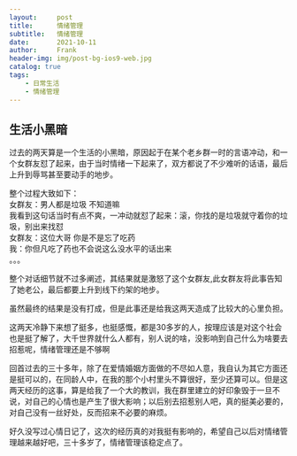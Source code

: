```yaml
---
layout:     post
title:      情绪管理
subtitle:   情绪管理
date:       2021-10-11
author:     Frank
header-img: img/post-bg-ios9-web.jpg
catalog: true
tags:
    - 日常生活
    - 情绪管理
---
```

## 生活小黑暗

过去的两天算是一个生活的小黑暗，原因起于在某个老乡群一时的言语冲动，和一个女群友怼了起来，由于当时情绪一下起来了，双方都说了不少难听的话语，最后上升到辱骂甚至要动手的地步。

整个过程大致如下：<br>
女群友：男人都是垃圾 不知道嘛<br>
我看到这句话当时有点不爽，一冲动就怼了起来：滚，你找的是垃圾就守着你的垃圾，别出来找怼<br>
女群友：这位大哥 你是不是忘了吃药<br>
我：你但凡吃了药也不会说这么没水平的话出来<br>
。。。<br>

整个对话细节就不过多阐述，其结果就是激怒了这个女群友,此女群友将此事告知了她老公，最后都要上升到线下约架的地步。

虽然最终的结果是没有打成，但是此事还是给我这两天造成了比较大的心里负担。

这两天冷静下来想了挺多，也挺感慨，都是30多岁的人，按理应该是对这个社会也是挺了解了，大千世界就什么人都有，别人说的啥，没影响到自己什么为啥要去招惹呢，情绪管理还是不够啊

回首过去的三十多年，除了在爱情婚姻方面做的不尽如人意，我自认为其它方面还是挺可以的，在同龄人中，在我的那个小村里头不算很好，至少还算可以。但是这两天经历的这事，算是给我了一个大的教训，我在群里建立的好印象毁于一旦不说，对自己的心情也是产生了很大影响；以后别去招惹别人吧，真的挺美必要的，对自己没有一丝好处，反而招来不必要的麻烦。

好久没写过心情日记了，这次的经历真的对我挺有影响的，希望自己以后对情绪管理越来越好吧，三十多岁了，情绪管理该稳定点了。

